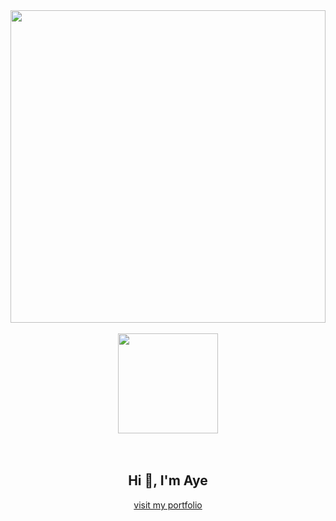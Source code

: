  <img src="https://github.com/Anmol-Baranwal/Cool-GIFs-For-GitHub/assets/74038190/54fb7eef-b1e8-41dc-be97-57e4180b3b24" width="100%" height="500">
<br><br>
<div align="center">
 <img src="https://user-images.githubusercontent.com/74038190/216649450-e63af5d5-a769-4e9f-8bd1-c2b9005dc53c.gif" width="160" />
</div><br><br>

<h2 align="center">Hi 👋, I'm Aye</h2>
<p align="center"><a href="https://ayesandarmin-portfolio.vercel.app" align="center">visit my portfolio</a></p>
